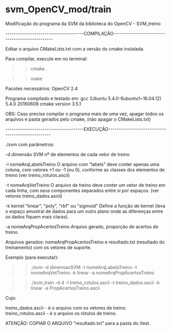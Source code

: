 # svm_OpenCV_mod/train
Modificação do programa da SVM da biblioteca do OpenCV - SVM_treino

--------------------------------------COMPILAÇÃO------------------------------------------------

Editar o arquivo CMakeLists.txt com a versão do cmake instalada.

Para compilar, execute em no terminal:

>> cmake .

>> make

Pacotes necessários:
OpenCV 2.4

Programa compilado e testado em:
gcc (Ubuntu 5.4.0-6ubuntu1~16.04.12) 5.4.0 20160609
cmake version 3.5.1

OBS: Caso precise compilar o programa mais de uma vez, apagar todos os arquivos e pasta gerados pelo cmake,
(não apagar o CMakeLists.txt)


--------------------------------------EXECUÇÃO--------------------------------------------------

./svm com parâmetros:

-d dimensão SVM 
nº de elementos de cada vetor de treino

-l nomeArqLabelsTreino 
O arquivo com "labels" deve conter apenas uma coluna, 
com valores +1 ou -1 (ou 0), conforme as classes dos elementos 
de treino (ver treino_rotulos.ascii)

-t nomeArqVetTreino 
 O arquivo de treino deve conter um vetor de treino em cada linha,
com seus componentes separados entre si por espaços.
(ver vetores treino_dados.ascii)

-k kernel
 "linear", "poly", "rbf" ou "sigmoid"
Define a função de kernel (leva o espaço amostral de dados para 
um outro plano onde as diferenças entre os dados fiquem mais claras).

-a nomeArqPropAcertosTreino
Arquivo gerado, proporção de acertos do treino.


Arquivos gerados: nomeArqPropAcertosTreino e resultado.txt (resultado do treinamento)
com os vetores de suporte.

Exemplo (para executar):

>> ./svm -d dimensaoSVM -l nomeArqLabelsTreino -t nomeArqVetTreino -k linear -a nomeArqPropAcertosTreino

>> ./svm_train -d 4 -l treino_rotulos.ascii -t treino_dados.ascii -k linear -a PropAcertosTreino.ascii


Cujo:

treino_dados.ascii - é o arquivo com os vetores de treino.
treino_rotulos.ascii - é o arquivo os rótulos de treino.

ATENÇÃO: COPIAR O ARQUIVO "resultado.txt" para a pasta do /test.

